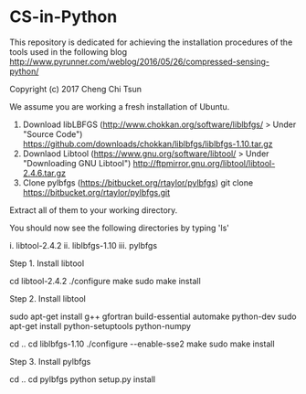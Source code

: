 # CS-in-Python
This repository is dedicated for achieving the installation procedures of the tools used in the following blog
http://www.pyrunner.com/weblog/2016/05/26/compressed-sensing-python/

Copyright (c) 2017 Cheng Chi Tsun

We assume you are working a fresh installation of Ubuntu.

1. Download libLBFGS (http://www.chokkan.org/software/liblbfgs/ > Under "Source Code")
  https://github.com/downloads/chokkan/liblbfgs/liblbfgs-1.10.tar.gz
2. Downlaod Libtool (https://www.gnu.org/software/libtool/ > Under "Downloading GNU Libtool")
  http://ftpmirror.gnu.org/libtool/libtool-2.4.6.tar.gz
3. Clone pylbfgs (https://bitbucket.org/rtaylor/pylbfgs)
  git clone https://bitbucket.org/rtaylor/pylbfgs.git
  
Extract all of them to your working directory.

You should now see the following directories by typing 'ls'

i. libtool-2.4.2
ii. liblbfgs-1.10
iii. pylbfgs

Step 1. Install libtool

cd libtool-2.4.2
./configure
make
sudo make install

Step 2. Install libtool

sudo apt-get install g++ gfortran build-essential automake python-dev
sudo apt-get install python-setuptools python-numpy
  
cd ..
cd liblbfgs-1.10
./configure --enable-sse2
make
sudo make install
  
Step 3. Install pylbfgs
 
cd ..
cd pylbfgs
python setup.py install

